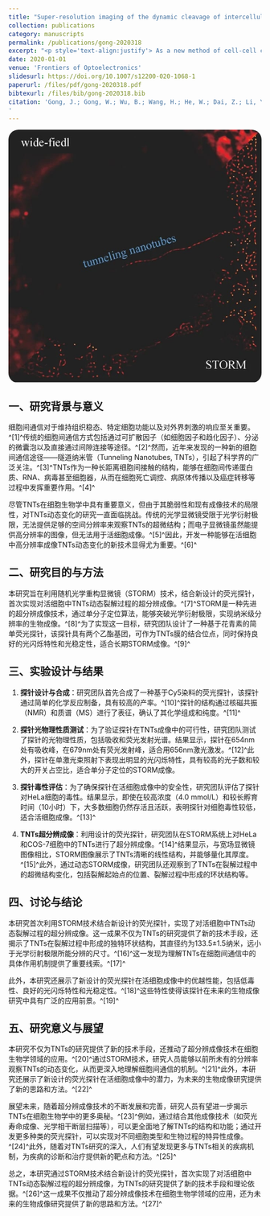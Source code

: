 ```yaml
---
title: "Super-resolution imaging of the dynamic cleavage of intercellular tunneling nanotubes"
collection: publications
category: manuscripts
permalink: /publications/gong-2020318
excerpt: "<p style='text-align:justify'> As a new method of cell-cell communication, tunneling nanotubes (TNTs) play important roles in cell-cell signaling and mass exchanges. However, a lack of powerful tools to visualize dynamic TNTs with high temporal/spatial resolution restricts the exploration of their formation and cleavage, hindering the complete understanding of its mechanism. Herein, we present the first example of using stochastic optical reconstruction microscopy (STORM) to observe the tube-like structures of TNTs linking live cells with an easily prepared fluorescent dye. Because of this new imaging microscopy, the cleavage process of TNTs was observed with a high spatial resolution.</p><img src='/images/GA/gong-2020318.jpg' style='width: 400px; border-radius: 20px; display: block; margin: 0 auto;'>"
date: 2020-01-01
venue: 'Frontiers of Optoelectronics'
slidesurl: https://doi.org/10.1007/s12200-020-1068-1
paperurl: /files/pdf/gong-2020318.pdf
bibtexurl: /files/bib/gong-2020318.bib
citation: 'Gong, J.; Gong, W.; Wu, B.; Wang, H.; He, W.; Dai, Z.; Li, Y.; Liu, Y.; Wang, Z.; Tuo, X.; Lam, J. W. Y.; Qiu, Z.; Zhao, Z.; Tang, B. Z. ASBase: The Universal Database for Aggregate Science. Aggregate 2023, 4 (1), e263. https://doi.org/10.1002/agt2.263.
'
---
```



<img src='/images/GA/gong-2020318.jpg' style='border-radius: 20px; display: block; margin: 0 auto;'>

## 一、研究背景与意义

细胞间通信对于维持组织稳态、特定细胞功能以及对外界刺激的响应至关重要。^[1]^传统的细胞间通信方式包括通过可扩散因子（如细胞因子和趋化因子）、分泌的微囊泡以及直接通过间隙连接等途径。^[2]^然而，近年来发现的一种新的细胞间通信途径——隧道纳米管（Tunneling Nanotubes, TNTs），引起了科学界的广泛关注。^[3]^TNTs作为一种长距离细胞间接触的结构，能够在细胞间传递蛋白质、RNA、病毒甚至细胞器，从而在细胞死亡调控、病原体传播以及癌症转移等过程中发挥重要作用。^[4]^

尽管TNTs在细胞生物学中具有重要意义，但由于其脆弱性和现有成像技术的局限性，对TNTs动态变化的研究一直面临挑战。传统的光学显微镜受限于光学衍射极限，无法提供足够的空间分辨率来观察TNTs的超微结构；而电子显微镜虽然能提供高分辨率的图像，但无法用于活细胞成像。^[5]^因此，开发一种能够在活细胞中高分辨率成像TNTs动态变化的新技术显得尤为重要。^[6]^

## 二、研究目的与方法

本研究旨在利用随机光学重构显微镜（STORM）技术，结合新设计的荧光探针，首次实现对活细胞中TNTs动态裂解过程的超分辨成像。^[7]^STORM是一种先进的超分辨成像技术，通过单分子定位算法，能够突破光学衍射极限，实现纳米级分辨率的生物成像。^[8]^为了实现这一目标，研究团队设计了一种基于花青素的简单荧光探针，该探针具有两个乙酯基团，可作为TNTs膜的结合位点，同时保持良好的光闪烁特性和光稳定性，适合长期STORM成像。^[9]^

## 三、实验设计与结果

1. **探针设计与合成**：研究团队首先合成了一种基于Cy5染料的荧光探针，该探针通过简单的化学反应制备，具有较高的产率。^[10]^探针的结构通过核磁共振（NMR）和质谱（MS）进行了表征，确认了其化学组成和纯度。^[11]^

2. **探针光物理性质测试**：为了验证探针在TNTs成像中的可行性，研究团队测试了探针的光物理性质，包括吸收和荧光发射光谱。结果显示，探针在654nm处有吸收峰，在679nm处有荧光发射峰，适合用656nm激光激发。^[12]^此外，探针在单激光束照射下表现出明显的光闪烁特性，具有较高的光子数和较大的开关占空比，适合单分子定位的STORM成像。

3. **探针毒性评估**：为了确保探针在活细胞成像中的安全性，研究团队评估了探针对HeLa细胞的毒性。结果显示，即使在较高浓度（4.0 mmol/L）和较长孵育时间（10小时）下，大多数细胞仍然存活且活跃，表明探针对细胞毒性较低，适合活细胞成像。^[13]^

4. **TNTs超分辨成像**：利用设计的荧光探针，研究团队在STORM系统上对HeLa和COS-7细胞中的TNTs进行了超分辨成像。^[14]^结果显示，与宽场显微镜图像相比，STORM图像展示了TNTs清晰的线性结构，并能够量化其厚度。^[15]^此外，通过动态STORM成像，研究团队还观察到了TNTs在裂解过程中的超微结构变化，包括裂解起始点的位置、裂解过程中形成的环状结构等。

## 四、讨论与结论

本研究首次利用STORM技术结合新设计的荧光探针，实现了对活细胞中TNTs动态裂解过程的超分辨成像。这一成果不仅为TNTs的研究提供了新的技术手段，还揭示了TNTs在裂解过程中形成的独特环状结构，其直径约为133.5±1.5纳米，远小于光学衍射极限所能分辨的尺寸。^[16]^这一发现为理解TNTs在细胞间通信中的具体作用机制提供了重要线索。^[17]^

此外，本研究还展示了新设计的荧光探针在活细胞成像中的优越性能，包括低毒性、良好的光闪烁特性和光稳定性。^[18]^这些特性使得该探针在未来的生物成像研究中具有广泛的应用前景。^[19]^

## 五、研究意义与展望

本研究不仅为TNTs的研究提供了新的技术手段，还推动了超分辨成像技术在细胞生物学领域的应用。^[20]^通过STORM技术，研究人员能够以前所未有的分辨率观察TNTs的动态变化，从而更深入地理解细胞间通信的机制。^[21]^此外，本研究还展示了新设计的荧光探针在活细胞成像中的潜力，为未来的生物成像研究提供了新的思路和方法。^[22]^

展望未来，随着超分辨成像技术的不断发展和完善，研究人员有望进一步揭示TNTs在细胞生物学中的更多奥秘。^[23]^例如，通过结合其他成像技术（如荧光寿命成像、光学相干断层扫描等），可以更全面地了解TNTs的结构和功能；通过开发更多种类的荧光探针，可以实现对不同细胞类型和生物过程的特异性成像。^[24]^此外，随着对TNTs研究的深入，人们有望发现更多与TNTs相关的疾病机制，为疾病的诊断和治疗提供新的靶点和方法。^[25]^

总之，本研究通过STORM技术结合新设计的荧光探针，首次实现了对活细胞中TNTs动态裂解过程的超分辨成像，为TNTs的研究提供了新的技术手段和理论依据。^[26]^这一成果不仅推动了超分辨成像技术在细胞生物学领域的应用，还为未来的生物成像研究提供了新的思路和方法。^[27]^